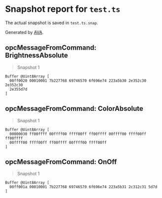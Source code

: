 # Snapshot report for `test.ts`

The actual snapshot is saved in `test.ts.snap`.

Generated by [AVA](https://ava.li).

## opcMessageFromCommand: BrightnessAbsolute

> Snapshot 1

    Buffer @Uint8Array [
      00ff0020 00010001 7b227768 69746570 6f696e74 223a5b30 2e352c30 2e352c30
      2e355d7d
    ]

## opcMessageFromCommand: ColorAbsolute

> Snapshot 1

    Buffer @Uint8Array [
      00000030 ff00ffff 00ffff00 ffff00ff ff00ffff 00ffff00 ffff00ff ff00ffff
      00ffff00 ffff00ff ff00ffff 00ffff00 ffff00ff
    ]

## opcMessageFromCommand: OnOff

> Snapshot 1

    Buffer @Uint8Array [
      00ff001a 00010001 7b227768 69746570 6f696e74 223a5b31 2c312c31 5d7d
    ]
